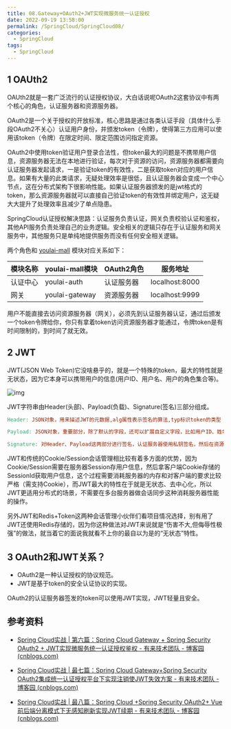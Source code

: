 ```yaml
---
title: 08.Gateway+OAuth2+JWT实现微服务统一认证授权
date: 2022-09-19 13:58:00
permalink: /SpringCloud/SpringCloud08/
categories: 
  - SpringCloud
tags: 
  - SpringCloud
---
```


## 1 OAUth2

OAUth2就是一套广泛流行的认证授权协议，大白话说呢OAuth2这套协议中有两个核心的角色，认证服务器和资源服务器。

OAuth2是一个关于授权的开放标准，核心思路是通过各类认证手段（具体什么手段OAuth2不关心）认证用户身份，并颁发token（令牌），使得第三方应用可以使用该token（令牌）在限定时间、限定范围访问指定资源。

OAuth2中使用token验证用户登录合法性，但token最大的问题是不携带用户信息，资源服务器无法在本地进行验证，每次对于资源的访问，资源服务器都需要向认证服务器发起请求，一是验证token的有效性，二是获取token对应的用户信息。如果有大量的此类请求，无疑处理效率是很低，且认证服务器会变成一个中心节点，这在分布式架构下很影响性能。如果认证服务器颁发的是jwt格式的token，那么资源服务器就可以直接自己验证token的有效性并绑定用户，这无疑大大提升了处理效率且减少了单点隐患。

SpringCloud认证授权解决思路：认证服务负责认证，网关负责校验认证和鉴权，其他API服务负责处理自己的业务逻辑。安全相关的逻辑只存在于认证服务和网关服务中，其他服务只是单纯地提供服务而没有任何安全相关逻辑。



两个角色和 [youlai-mall](https://github.com/hxrui/youlai-mall) 模块对应关系如下：

| 模块名称 | youlai-mall模块 | OAuth2角色 | 服务地址       |
| -------- | --------------- | ---------- | -------------- |
| 认证中心 | youlai-auth     | 认证服务器 | localhost:8000 |
| 网关     | youlai-gateway  | 资源服务器 | localhost:9999 |

用户不能直接去访问资源服务器（网关），必须先到认证服务器认证，通过后颁发一个token令牌给你，你只有拿着token访问资源服务器才能通过，令牌token是有时间限制的，到时间了就无效。

## 2 JWT

JWT(JSON Web Token)它没啥悬乎的，就是一个特殊的token，最大的特性就是无状态，因为它本身可以携带用户的信息(用户ID、用户名、用户的角色集合等)。

![img](https://p3-juejin.byteimg.com/tos-cn-i-k3u1fbpfcp/5f0e59813f644af199215584d2f7c912~tplv-k3u1fbpfcp-zoom-1.image)

JWT字符串由Header(头部)、Payload(负载)、Signature(签名)三部分组成。

```makefile
Header: JSON对象，用来描述JWT的元数据,alg属性表示签名的算法,typ标识token的类型

Payload: JSON对象，重要部分，除了默认的字段，还可以扩展自定义字段，比如用户ID、姓名、角色等等

Signature: 对Header、Payload这两部分进行签名，认证服务器使用私钥签名，然后在资源服务器使用公钥验签，防止数据被人动了手脚
```

JWT和传统的Cookie/Session会话管理相比较有着多方面的优势，因为Cookie/Session需要在服务器Session存用户信息，然后拿客户端Cookie存储的SessionId获取用户信息，这个过程需要消耗服务器的内存和对客户端的要求比较严格（需支持Cookie），而JWT最大的特性在于就是无状态、去中心化，所以JWT更适用分布式的场景，不需要在多台服务器做会话同步这种消耗服务器性能的操作。

另外JWT和Redis+Token这两种会话管理小伙伴们看项目情况选择，别有用了JWT还使用Redis存储的，因为你这种做法对JWT来说就是“伤害不大,但侮辱性极强”的做法，就当着它的面说我就看不上你的最自以为是的“无状态”特性。

## 3 OAuth2和JWT关系？

- OAuth2是一种认证授权的协议规范。
- JWT是基于token的安全认证协议的实现。

OAuth2的认证服务器签发的token可以使用JWT实现，JWT轻量且安全。







## 参考资料

- [Spring Cloud实战 | 第六篇：Spring Cloud Gateway + Spring Security OAuth2 + JWT实现微服务统一认证授权鉴权 - 有来技术团队 - 博客园 (cnblogs.com)](https://www.cnblogs.com/haoxianrui/p/13719356.html)

- [Spring Cloud实战 | 最七篇：Spring Cloud Gateway+Spring Security OAuth2集成统一认证授权平台下实现注销使JWT失效方案 - 有来技术团队 - 博客园 (cnblogs.com)](https://www.cnblogs.com/haoxianrui/p/13740264.html)
- [Spring Cloud实战 | 最八篇：Spring Cloud +Spring Security OAuth2+ Vue前后端分离模式下无感知刷新实现JWT续期 - 有来技术团队 - 博客园 (cnblogs.com)](https://www.cnblogs.com/haoxianrui/p/14022632.html)
